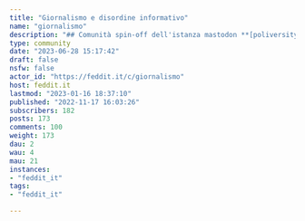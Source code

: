```yaml
---
title: "Giornalismo e disordine informativo" 
name: "giornalismo"
description: "## Comunità spin-off dell'istanza mastodon **[poliversity.it](https://poliversity.it)** dedicata alla discussione su giornalismo, giornalisti, censura, whistleblowing, disinformazione e disordine informativo.Valgono le regole della comunità feddit.it. La menzione di fakenews è consentita **se e solo se contestualizzata e preceduta dall'hashtag #fakenews**.Nel dubbio su cosa sia disinformazione e fakenews, è possibile fare riferimento ai servizi antibufala e alle blacklist più note (Bufale.net, Butac.it, Davidpuente.it).La moderazione di questa comunità, almeno nei primi tempi, sarà alquanto rigida per evitare che venga utilizzata al fine di generare disinformazione.> QUESTA COMUNITA' **NON E' DEDICATA ALLA PUBBLICAZIONE DI QUALSIASI NOTIZIA**, MA SOLO DI NOTIZIE LEGATE ALL'OGGETTO DELLA COMUNITA'!# La pubblicazione di notizie su argomenti specifici potrà [avvenire nelle altre comunità](https://feddit.it/communities):Ricordiamo in particolare:- [Notizie importanti o curiose dall'Italia e dal mondo](https://feddit.it/c/news)- Politica e società [Politica interna, europea e internazionale](https://feddit.it/c/politica), [Lavoro](https://feddit.it/c/lavoro), [Pirati](https://feddit.it/c/pirati), [Fediverso](https://feddit.it/c/fediverso), [Degooglizzazione](https://feddit.it/c/devol)- Scienza, cultura e culture [Scienza](https://feddit.it/c/scienza), [Astronomia](https://feddit.it/c/astronomia), [Alternative software](https://feddit.it/c/lealternative), [Etica digitale](https://feddit.it/c/eticadigitale), ([Giappone](https://feddit.it/c/giappone), [Libri](https://feddit.it/c/libri),  [Energia](https://feddit.it/c/energia), [Musica](https://feddit.it/c/musica), [Aviazione](https://feddit.it/c/aviazione)- Passatempi e divertimento: [Fumetti](https://feddit.it/c/fumetti), [Retrogaming](https://feddit.it/c/retrogaming), [Videogiochi](https://feddit.it/c/videogiochi), [Giochi di Ruolo](https://feddit.it/c/gdr), [TV e CInema](https://feddit.it/c/cinema_serietv)"
type: community
date: "2023-06-28 15:17:42"
draft: false
nsfw: false
actor_id: "https://feddit.it/c/giornalismo"
host: feddit.it
lastmod: "2023-01-16 18:37:10"
published: "2022-11-17 16:03:26"
subscribers: 182
posts: 173
comments: 100
weight: 173
dau: 2
wau: 4
mau: 21
instances:
- "feddit_it"
tags: 
- "feddit_it"

---
```

